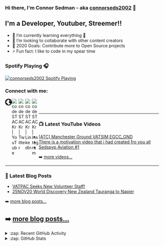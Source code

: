 ### Hi there, I'm Connor Sedman - aka [connorseds2002][website] 👋

## I'm a Developer, Youtuber, Streemer!!

- 🌱 I’m currently learning everything 🤣
- 👯 I’m looking to collaborate with other content creators
- 🥅 2020 Goals: Contribute more to Open Source projects
- ⚡ Fun fact: I like to code in my spear time

### Spotify Playing 🎧

[<img src="https://novatorem.connorseds2002.vercel.app/api/spotify" alt="connorseds2002 Spotify Playing" width="350" />](https://open.spotify.com/user/connor-808)

### Connect with me:

[<img align="left" alt="codeSTACKr.com" width="22px" src="https://raw.githubusercontent.com/iconic/open-iconic/master/svg/globe.svg" />][website]
[<img align="left" alt="codeSTACKr | YouTube" width="22px" src="https://cdn.jsdelivr.net/npm/simple-icons@v3/icons/youtube.svg" />][youtube]
[<img align="left" alt="codeSTACKr | Twitter" width="22px" src="https://cdn.jsdelivr.net/npm/simple-icons@v3/icons/twitter.svg" />][twitter]
[<img align="left" alt="codeSTACKr | LinkedIn" width="22px" src="https://cdn.jsdelivr.net/npm/simple-icons@v3/icons/linkedin.svg" />][linkedin]
[<img align="left" alt="codeSTACKr | Instagram" width="22px" src="https://cdn.jsdelivr.net/npm/simple-icons@v3/icons/instagram.svg" />][instagram]

<br />
<br />

---

### 📺 Latest YouTube Videos

<!-- YOUTUBE:START -->
- [[ATC] Manchester Ground VATSIM EGCC_GND](https://www.youtube.com/watch?v=2gOB_NWOp2o)
- [There is a motivation video that i had created fro you all](https://www.youtube.com/watch?v=cKzpUc_jYaw)
- [Sedspvp Aviation #1](https://www.youtube.com/watch?v=6Z4TeOA4d0A)
<!-- YOUTUBE:END -->

➡️ [more videos...](https://youtube.com/channel/UC6fFV-8lCLLoKYCUAstFbQQ)

---

### 📕 Latest Blog Posts

<!-- BLOG-POST-LIST:START -->
- [VATPAC Seeks New Volunteer Staff!](https://forums.vatpac.org/topic/18441-vatpac-seeks-new-volunteer-staff/?do=findComment&comment=130295)
- [25NOV20 World Discovery New Zealand  Tauranga to Napier](https://forums.vatpac.org/calendar/event/1543-25nov20-world-discovery-new-zealand-tauranga-to-napier/)
<!-- BLOG-POST-LIST:END -->

➡️ [more blog posts...](https://Forums.vatpac.org)
<!-- VATSIM.NET:START -->
<!-- VATSIM.NET:END -->
➡️ [more blog posts...](https://forums.vatsim.net/forum/216-announcements-important-notices/)
---

<details>
  <summary>:zap: Recent GitHub Activity</summary>
  
<!--START_SECTION:activity-->
1. ❗️ Opened issue [#3196](https://github.com/VATSIM-UK/UK-Sector-File/issues/3196) in [VATSIM-UK/UK-Sector-File](https://github.com/VATSIM-UK/UK-Sector-File)
2. 💪 Opened PR [#3](https://github.com/Connorseds2002/UK-Sector-File/pull/3) in [Connorseds2002/UK-Sector-File](https://github.com/Connorseds2002/UK-Sector-File)
3. 🎉 Merged PR [#2](https://github.com/Connorseds2002/UK-Sector-File/pull/2) in [Connorseds2002/UK-Sector-File](https://github.com/Connorseds2002/UK-Sector-File)
4. 💪 Opened PR [#2](https://github.com/Connorseds2002/UK-Sector-File/pull/2) in [Connorseds2002/UK-Sector-File](https://github.com/Connorseds2002/UK-Sector-File)
5. 🎉 Merged PR [#1](https://github.com/Connorseds2002/UK-Sector-File/pull/1) in [Connorseds2002/UK-Sector-File](https://github.com/Connorseds2002/UK-Sector-File)
<!--END_SECTION:activity-->

</details>

<details>
  <summary>:zap: GitHub Stats</summary>

  <img align="left" alt="connorseds2002's GitHub Stats" src="http://github-readme-stats.connorseds2002.vercel.app/api?username=connorseds2002&show_icons=true&hide_border=true" />
<img align="left" alt="connorseds2002's GitHub Top Langs" src="http://github-readme-stats.connorseds2002.vercel.app/api/top-langs/?username=connorseds2002&layout=compact2&show_icons=true&hide_border=true" />

</details>

[website]: https://vatpac.org
[twitter]: https://twitter.com/connorsedman11
[youtube]: https://youtube.com/channel/UC6fFV-8lCLLoKYCUAstFbQQ
[instagram]: https://instagram.com/
[linkedin]: https://linkedin.com/in/
